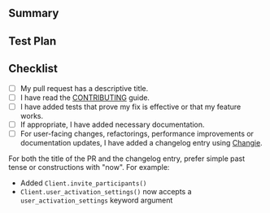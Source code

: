 ## Summary

<!-- What's the purpose of the change? What does it do, and why? -->

## Test Plan

<!-- How was it tested? -->

## Checklist

<!-- Put an `x` in the boxes that apply. You can also fill these out after creating the PR. -->

- [ ] My pull request has a descriptive title.
- [ ] I have read the [CONTRIBUTING] guide.
- [ ] I have added tests that prove my fix is effective or that my feature works.
- [ ] If appropriate, I have added necessary documentation.
- [ ] For user-facing changes, refactorings, performance improvements or documentation updates, I have added a changelog entry using [Changie].

For both the title of the PR and the changelog entry, prefer simple past tense or constructions with "now". For example:

- Added `Client.invite_participants()`
- `Client.user_activation_settings()` now accepts a `user_activation_settings` keyword argument

[changie]: https://changie.dev/
[contributing]: https://citric.readthedocs.io/en/latest/contributing/code-of-conduct.html

